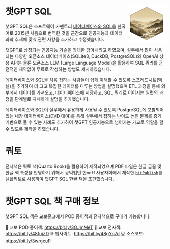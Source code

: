 # 챗GPT SQL <img src="images/logo.png" align="right" height="120" width="120"/>

챗GPT SQL은 소프트웨어 카펜트리 [데이터베이스와 SQL](https://swcarpentry.github.io/sql-novice-survey/)을 한국어로 2015년 처음으로 번역한 것을 근간으로 인공지능과 데이터 과학 추세에 맞춰 관련 사항을 추가하고 수정했습니다. 

챗GPT로 상징되는 인공지능 기술을 최대한 담아내려고 하였으며, 
실무에서 많이 사용되는 다양한 오픈소스 데이터베이스(SQLite3, DuckDB, PostgreSQL)와 
OpenAI 상용 API는 물론 오픈소스 LLM (Large Language Model)을 활용하여 SQL 쿼리를 
금전적인 제약없이 무료로 작성하는 방법도 제시하였습니다.

데이터베이스와 SQL을 처음 접하는 사람들이 쉽게 이해할 수 있도록 
스프레드시트(엑셀)을 추가하여 더 크고 복잡한 데이터를 다루는 방법을 설명했으며
ETL 과정을 통해 외부에서 데이터를 가져오고, 데이터베이스에 저장하고, SQL 쿼리로 이어지는
일련의 과정을 단계별로 자세하게 설명을 추가했습니다.

데이터베이스와 SQL이 실무에서 유용하게 사용될 수 있도록 
PostgreSQL에 포함되어 있는 내장 데이터베이스(DVD 대여)를 통해 
실무에서 접하는 난이도 높은 문제를 증거기반으로 풀 수 있는 사례도 추가하여 챗GPT 인공지능으로 넘어가는 가교로 역할을 할 수 있도록 제작을 하였습니다.

# 쿼토

전자책은 쿼토 책(Quarto Book)을 활용하여 제작되었으며
PDF 파일은 한글 글꼴 및 한글 책 특성을 반영하기 위해서 
공익법인 한국 R 사용자회에서 제작한 [`bitPublish`](https://github.com/bit2r/bitPublish)를 템플리트로 사용하여 챗GPT SQL 한글 책을 조판했습니다.

# 챗GPT SQL 책 구매 정보

챗GPT SQL 책은 교보문고에서 POD 종이책과 전자책으로 구매가 가능합니다.

📘 교보 POD 종이책: https://bit.ly/3OJmMeT
📗 교보 전자책: https://bit.ly/48fujZD
🌐 웹사이트: https://bit.ly/48gYn7d
💻 소스코드: https://bit.ly/3wrgeuP
